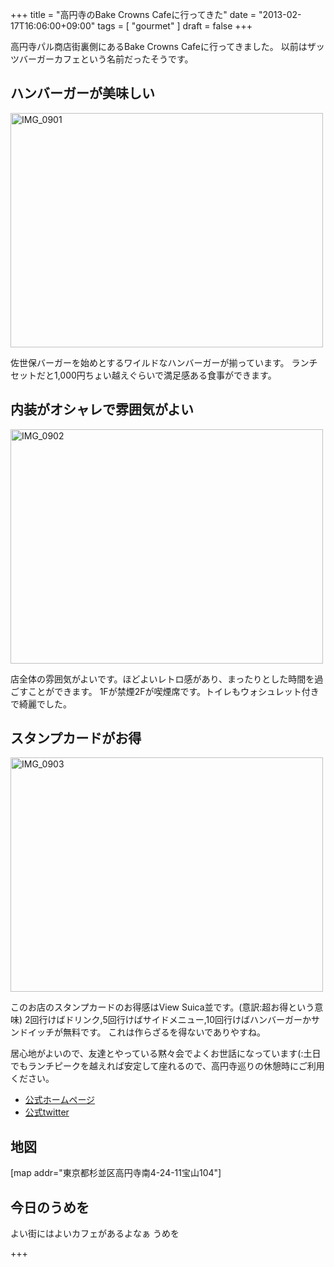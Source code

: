 +++
title =  "高円寺のBake Crowns Cafeに行ってきた"
date =  "2013-02-17T16:06:00+09:00"
tags = [ "gourmet" ]
draft = false
+++
<p>高円寺パル商店街裏側にあるBake Crowns Cafeに行ってきました。
以前はザッツバーガーカフェという名前だったそうです。</p>

## ハンバーガーが美味しい

<p><a href="http://www.flickr.com/photos/68742489@N02/8480367843/" title="IMG_0901 by umeyuki1326, on Flickr"><img src="http://farm9.staticflickr.com/8088/8480367843_1e50bf97a6.jpg" width="500" height="375" alt="IMG_0901"></a></p>

<p>佐世保バーガーを始めとするワイルドなハンバーガーが揃っています。
ランチセットだと1,000円ちょい越えぐらいで満足感ある食事ができます。
<!--more--></p>

## 内装がオシャレで雰囲気がよい

<p><a href="http://www.flickr.com/photos/68742489@N02/8480367337/" title="IMG_0902 by umeyuki1326, on Flickr"><img src="http://farm9.staticflickr.com/8098/8480367337_4db17a0e54.jpg" width="500" height="375" alt="IMG_0902"></a></p>

<p>店全体の雰囲気がよいです。ほどよいレトロ感があり、まったりとした時間を過ごすことができます。
1Fが禁煙2Fが喫煙席です。トイレもウォシュレット付きで綺麗でした。</p>

## スタンプカードがお得

<p><a href="http://www.flickr.com/photos/68742489@N02/8481480910/" title="IMG_0903 by umeyuki1326, on Flickr"><img src="http://farm9.staticflickr.com/8106/8481480910_92608e6667.jpg" width="500" height="375" alt="IMG_0903"></a></p>

<p>このお店のスタンプカードのお得感はView Suica並です。(意訳:超お得という意味)
2回行けばドリンク,5回行けばサイドメニュー,10回行けばハンバーガーかサンドイッチが無料です。
これは作らざるを得ないでありやすね。</p>

<p>居心地がよいので、友達とやっている黙々会でよくお世話になっています(:土日でもランチピークを越えれば安定して座れるので、高円寺巡りの休憩時にご利用ください。</p>


- [公式ホームページ](http://bcc.kssj.jp/ "公式ホームページ")
- [公式twitter](https://twitter.com/BakeCrownsCafe "公式twitter")


## 地図

<p>[map addr="東京都杉並区高円寺南4-24-11宝山104"]</p>

## 今日のうめを

<div id="summary">
よい街にはよいカフェがあるよなぁ うめを
</div>

+++
